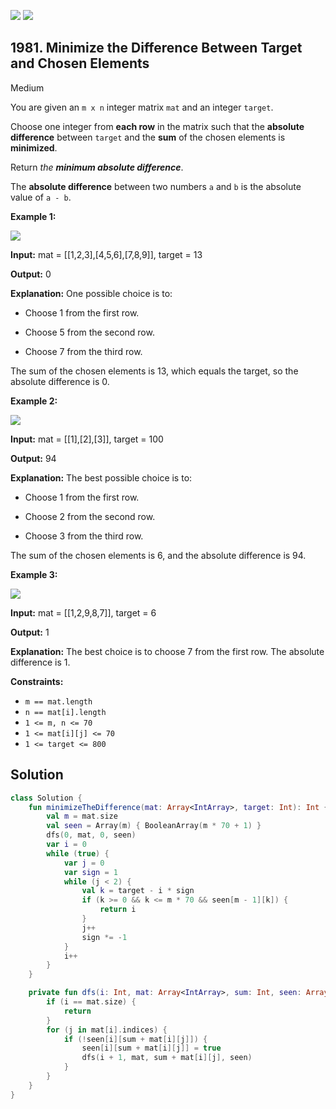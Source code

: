[![](https://img.shields.io/github/stars/javadev/LeetCode-in-Kotlin?label=Stars&style=flat-square)](https://github.com/javadev/LeetCode-in-Kotlin)
[![](https://img.shields.io/github/forks/javadev/LeetCode-in-Kotlin?label=Fork%20me%20on%20GitHub%20&style=flat-square)](https://github.com/javadev/LeetCode-in-Kotlin/fork)

## 1981\. Minimize the Difference Between Target and Chosen Elements

Medium

You are given an `m x n` integer matrix `mat` and an integer `target`.

Choose one integer from **each row** in the matrix such that the **absolute difference** between `target` and the **sum** of the chosen elements is **minimized**.

Return _the **minimum absolute difference**_.

The **absolute difference** between two numbers `a` and `b` is the absolute value of `a - b`.

**Example 1:**

![](https://assets.leetcode.com/uploads/2021/08/03/matrix1.png)

**Input:** mat = \[\[1,2,3],[4,5,6],[7,8,9]], target = 13

**Output:** 0

**Explanation:** One possible choice is to: 

- Choose 1 from the first row. 

- Choose 5 from the second row. 

- Choose 7 from the third row. 
  
The sum of the chosen elements is 13, which equals the target, so the absolute difference is 0.

**Example 2:**

![](https://assets.leetcode.com/uploads/2021/08/03/matrix1-1.png)

**Input:** mat = \[\[1],[2],[3]], target = 100

**Output:** 94

**Explanation:** The best possible choice is to: 

- Choose 1 from the first row. 

- Choose 2 from the second row. 

- Choose 3 from the third row. 
  
The sum of the chosen elements is 6, and the absolute difference is 94.

**Example 3:**

![](https://assets.leetcode.com/uploads/2021/08/03/matrix1-3.png)

**Input:** mat = \[\[1,2,9,8,7]], target = 6

**Output:** 1

**Explanation:** The best choice is to choose 7 from the first row. The absolute difference is 1.

**Constraints:**

*   `m == mat.length`
*   `n == mat[i].length`
*   `1 <= m, n <= 70`
*   `1 <= mat[i][j] <= 70`
*   `1 <= target <= 800`

## Solution

```kotlin
class Solution {
    fun minimizeTheDifference(mat: Array<IntArray>, target: Int): Int {
        val m = mat.size
        val seen = Array(m) { BooleanArray(m * 70 + 1) }
        dfs(0, mat, 0, seen)
        var i = 0
        while (true) {
            var j = 0
            var sign = 1
            while (j < 2) {
                val k = target - i * sign
                if (k >= 0 && k <= m * 70 && seen[m - 1][k]) {
                    return i
                }
                j++
                sign *= -1
            }
            i++
        }
    }

    private fun dfs(i: Int, mat: Array<IntArray>, sum: Int, seen: Array<BooleanArray>) {
        if (i == mat.size) {
            return
        }
        for (j in mat[i].indices) {
            if (!seen[i][sum + mat[i][j]]) {
                seen[i][sum + mat[i][j]] = true
                dfs(i + 1, mat, sum + mat[i][j], seen)
            }
        }
    }
}
```